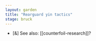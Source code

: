 ```yaml
---  
layout: garden
title: "Rearguard yin tactics"
stage: bruck
---
```


- [&] See also: [[counterfoil-research]]?